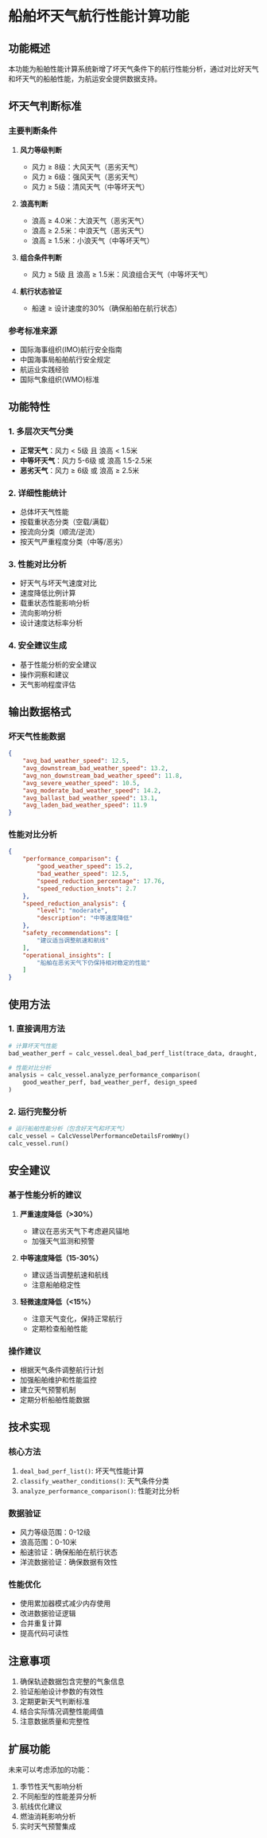 # 船舶坏天气航行性能计算功能

## 功能概述

本功能为船舶性能计算系统新增了坏天气条件下的航行性能分析，通过对比好天气和坏天气的船舶性能，为航运安全提供数据支持。

## 坏天气判断标准

### 主要判断条件

1. **风力等级判断**
   - 风力 ≥ 8级：大风天气（恶劣天气）
   - 风力 ≥ 6级：强风天气（恶劣天气）
   - 风力 ≥ 5级：清风天气（中等坏天气）

2. **浪高判断**
   - 浪高 ≥ 4.0米：大浪天气（恶劣天气）
   - 浪高 ≥ 2.5米：中浪天气（恶劣天气）
   - 浪高 ≥ 1.5米：小浪天气（中等坏天气）

3. **组合条件判断**
   - 风力 ≥ 5级 且 浪高 ≥ 1.5米：风浪组合天气（中等坏天气）

4. **航行状态验证**
   - 船速 ≥ 设计速度的30%（确保船舶在航行状态）

### 参考标准来源

- 国际海事组织(IMO)航行安全指南
- 中国海事局船舶航行安全规定
- 航运业实践经验
- 国际气象组织(WMO)标准

## 功能特性

### 1. 多层次天气分类

- **正常天气**：风力 < 5级 且 浪高 < 1.5米
- **中等坏天气**：风力 5-6级 或 浪高 1.5-2.5米
- **恶劣天气**：风力 ≥ 6级 或 浪高 ≥ 2.5米

### 2. 详细性能统计

- 总体坏天气性能
- 按载重状态分类（空载/满载）
- 按流向分类（顺流/逆流）
- 按天气严重程度分类（中等/恶劣）

### 3. 性能对比分析

- 好天气与坏天气速度对比
- 速度降低比例计算
- 载重状态性能影响分析
- 流向影响分析
- 设计速度达标率分析

### 4. 安全建议生成

- 基于性能分析的安全建议
- 操作洞察和建议
- 天气影响程度评估

## 输出数据格式

### 坏天气性能数据
```json
{
    "avg_bad_weather_speed": 12.5,
    "avg_downstream_bad_weather_speed": 13.2,
    "avg_non_downstream_bad_weather_speed": 11.8,
    "avg_severe_weather_speed": 10.5,
    "avg_moderate_bad_weather_speed": 14.2,
    "avg_ballast_bad_weather_speed": 13.1,
    "avg_laden_bad_weather_speed": 11.9
}
```

### 性能对比分析
```json
{
    "performance_comparison": {
        "good_weather_speed": 15.2,
        "bad_weather_speed": 12.5,
        "speed_reduction_percentage": 17.76,
        "speed_reduction_knots": 2.7
    },
    "speed_reduction_analysis": {
        "level": "moderate",
        "description": "中等速度降低"
    },
    "safety_recommendations": [
        "建议适当调整航速和航线"
    ],
    "operational_insights": [
        "船舶在恶劣天气下仍保持相对稳定的性能"
    ]
}
```

## 使用方法

### 1. 直接调用方法
```python
# 计算坏天气性能
bad_weather_perf = calc_vessel.deal_bad_perf_list(trace_data, draught, design_speed)

# 性能对比分析
analysis = calc_vessel.analyze_performance_comparison(
    good_weather_perf, bad_weather_perf, design_speed
)
```

### 2. 运行完整分析
```python
# 运行船舶性能分析（包含好天气和坏天气）
calc_vessel = CalcVesselPerformanceDetailsFromWmy()
calc_vessel.run()
```

## 安全建议

### 基于性能分析的建议

1. **严重速度降低（>30%）**
   - 建议在恶劣天气下考虑避风锚地
   - 加强天气监测和预警

2. **中等速度降低（15-30%）**
   - 建议适当调整航速和航线
   - 注意船舶稳定性

3. **轻微速度降低（<15%）**
   - 注意天气变化，保持正常航行
   - 定期检查船舶性能

### 操作建议

- 根据天气条件调整航行计划
- 加强船舶维护和性能监控
- 建立天气预警机制
- 定期分析船舶性能数据

## 技术实现

### 核心方法

1. `deal_bad_perf_list()`: 坏天气性能计算
2. `classify_weather_conditions()`: 天气条件分类
3. `analyze_performance_comparison()`: 性能对比分析

### 数据验证

- 风力等级范围：0-12级
- 浪高范围：0-10米
- 船速验证：确保船舶在航行状态
- 洋流数据验证：确保数据有效性

### 性能优化

- 使用累加器模式减少内存使用
- 改进数据验证逻辑
- 合并重复计算
- 提高代码可读性

## 注意事项

1. 确保轨迹数据包含完整的气象信息
2. 验证船舶设计参数的有效性
3. 定期更新天气判断标准
4. 结合实际情况调整性能阈值
5. 注意数据质量和完整性

## 扩展功能

未来可以考虑添加的功能：

1. 季节性天气影响分析
2. 不同船型的性能差异分析
3. 航线优化建议
4. 燃油消耗影响分析
5. 实时天气预警集成 